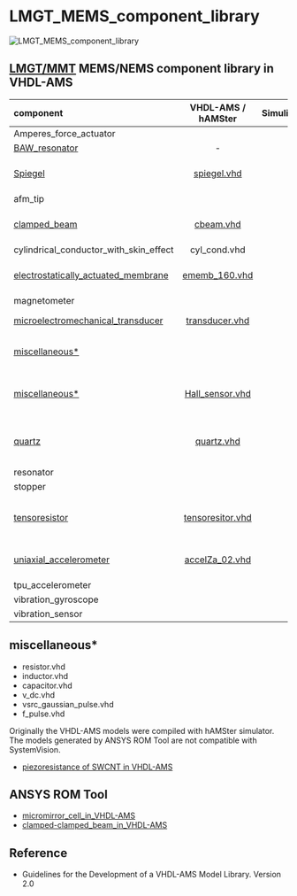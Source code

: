 # LMGT_MEMS_component_library

![LMGT_MEMS_component_library](https://user-images.githubusercontent.com/5137813/171360740-111e0039-da23-4a5b-8a7e-c48c1bcd65e2.jpg)

## [LMGT/MMT](https://www.tu-chemnitz.de/etit/microsys/index.php) MEMS/NEMS component library in VHDL-AMS

| component                              | VHDL-AMS / hAMSter | Simulink |  TestBench   |                   description               |
|:---------------------------------------|:------------------:|:--------:|:------------:|:--------------------------------------------|
| Amperes_force_actuator                 |                    |          |              | _in progress_                               |
| [BAW_resonator](https://github.com/Kolchuzhin/LMGT_MEMS_component_library/tree/master/BAW_resonator) | - | | | [s2p file](https://github.com/Kolchuzhin/LMGT_MEMS_component_library/blob/master/BAW_resonator/BAW_resonator_1872.s2p) |
| [Spiegel](https://github.com/Kolchuzhin/LMGT_MEMS_component_library/tree/master/Spiegel) | [spiegel.vhd](https://github.com/Kolchuzhin/LMGT_MEMS_component_library/blob/master/Spiegel/spiegel.vhd) | | | analytical model of micromirror |
| afm_tip                                |                    |          |              | _in progress_                               |
| [clamped_beam](https://github.com/Kolchuzhin/LMGT_MEMS_component_library/tree/master/clamped_beam) | [cbeam.vhd](https://github.com/Kolchuzhin/LMGT_MEMS_component_library/blob/master/clamped_beam/hAMSter_model/cbeam.vhd) | | [hAMSter](https://github.com/Kolchuzhin/LMGT_MEMS_component_library/blob/master/clamped_beam/hAMSter_model/testbench.vhd) | generated by ANSYS ROM Tool |
| cylindrical_conductor_with_skin_effect | cyl_cond.vhd       |          |              | _in progress_                               |
| [electrostatically_actuated_membrane](https://github.com/Kolchuzhin/LMGT_MEMS_component_library/tree/master/electrostatically_actuated_membrane) | [ememb_160.vhd](https://github.com/Kolchuzhin/LMGT_MEMS_component_library/blob/master/electrostatically_actuated_membrane/ememb_160.vhd) | | [hAMSter](https://github.com/Kolchuzhin/LMGT_MEMS_component_library/blob/master/electrostatically_actuated_membrane/testbench.vhd) | generated by ANSYS ROM Tool |
| magnetometer                           |                    |          |              | _in progress_                               |
| [microelectromechanical_transducer](https://github.com/Kolchuzhin/LMGT_MEMS_component_library/tree/master/microelectromechanical_transducer) | [transducer.vhd](https://github.com/Kolchuzhin/LMGT_MEMS_component_library/blob/master/microelectromechanical_transducer/transducer.vhd) | |[SystemVision](https://explore.partquest.com/groups/vladimirs-workspace/designs/mems-transducer-static-pull) | analytical model |
| [miscellaneous*](https://github.com/Kolchuzhin/LMGT_MEMS_component_library/tree/master/miscellaneous) | | | | resistor, inductor, capacitor |
| [miscellaneous*](https://github.com/Kolchuzhin/LMGT_MEMS_component_library/tree/master/miscellaneous) | [Hall_sensor.vhd](https://github.com/Kolchuzhin/LMGT_MEMS_component_library/blob/master/miscellaneous/Hall_sensor.vhd) | | [SystemVision](https://explore.partquest.com/groups/vladimirs-workspace/designs/hall-sensor-testbench) | analytical model: HS-420 Hall sensor |
| [quartz](https://github.com/Kolchuzhin/LMGT_MEMS_component_library/tree/master/quartz) | [quartz.vhd](https://github.com/Kolchuzhin/LMGT_MEMS_component_library/blob/master/quartz/quartz.vhd) | | [SystemVision](https://explore.partquest.com/groups/vladimirs-workspace/designs/bvd-resonator) | equivalent RLC circuit (BDV), 2nd ODE, H(s) |
| resonator                              |                    |          |              | _in progress_                               |
| stopper                                |                    |          |              | _in progress_                               |
| [tensoresistor](https://github.com/Kolchuzhin/LMGT_MEMS_component_library/tree/master/tensoresistor) | [tensoresitor.vhd](https://github.com/Kolchuzhin/LMGT_MEMS_component_library/blob/master/tensoresistor/tensoresitor.vhd)   |          |              | analytical model of Me-tensoresistor        |
| [uniaxial_accelerometer](https://github.com/Kolchuzhin/LMGT_MEMS_component_library/tree/master/uniaxial_accelerometer) | [accelZa_02.vhd](https://github.com/Kolchuzhin/LMGT_MEMS_component_library/tree/master/uniaxial_accelerometer) |  | [hAMSter](https://github.com/Kolchuzhin/LMGT_MEMS_component_library/blob/master/uniaxial_accelerometer/testbench_02.vhd) | generated by ANSYS ROM Tool                 |
| tpu_accelerometer                      |                    |          |              | _in progress_                               |
| vibration_gyroscope                    |                    |          |              | _in progress_                               |
| vibration_sensor                       |                    |          |              | _in progress_                               |

## miscellaneous*

* resistor.vhd
* inductor.vhd
* capacitor.vhd
* v_dc.vhd
* vsrc_gaussian_pulse.vhd
* f_pulse.vhd


Originally the VHDL-AMS models were compiled with hAMSter simulator. The models generated by ANSYS ROM Tool are not compatible with SystemVision.

* [piezoresistance of SWCNT in VHDL-AMS](https://github.com/Kolchuzhin/piezoresistance_of_SWCNT_in_VHDL-AMS_part_I)

## ANSYS ROM Tool
* [micromirror_cell_in_VHDL-AMS](https://github.com/Kolchuzhin/micromirror_cell_in_VHDL-AMS)
* [clamped-clamped_beam_in_VHDL-AMS](https://github.com/Kolchuzhin/clamped-clamped_beam_in_VHDL-AMS)

## Reference
+ Guidelines for the Development of a VHDL-AMS Model Library. Version 2.0 
